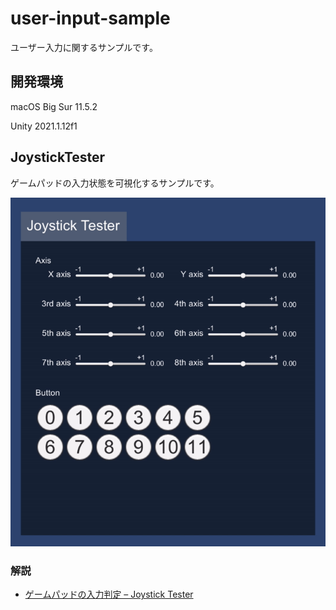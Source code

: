 # user-input-sample

ユーザー入力に関するサンプルです。

## 開発環境

macOS Big Sur 11.5.2

Unity 2021.1.12f1

## JoystickTester

ゲームパッドの入力状態を可視化するサンプルです。

![joystick-tester](./Documents/joystick-tester.gif)

### 解説
- [ゲームパッドの入力判定 – Joystick Tester](https://heratta-lab.com/joystick-tester/)
